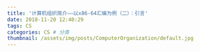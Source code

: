 ```yaml
---
title: '计算机组织简介——以x86-64汇编为例（二）：引言'
date: 2018-11-20 12:40:29
tags: CS
categories: CS # 分类
thumbnail: /assets/img/posts/ComputerOrganization/default.jpg
---
```









